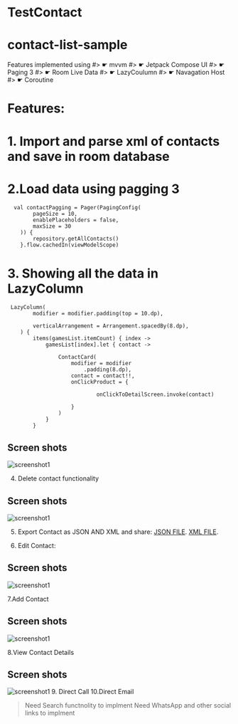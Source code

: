 # TestContact
# contact-list-sample
Features implemented using
#> ☛ mvvm 
#> ☛ Jetpack Compose UI 
#> ☛ Paging 3 
#> ☛ Room Live Data
#> ☛ LazyCoulumn
#> ☛ Navagation Host
#> ☛ Coroutine 
# Features: 
# 1. Import and parse xml of contacts and save in room database
# 2.Load data using pagging 3 

```
  val contactPagging = Pager(PagingConfig(
        pageSize = 10,
        enablePlaceholders = false,
        maxSize = 30
    )) {
        repository.getAllContacts()
    }.flow.cachedIn(viewModelScope)
```

# 3. Showing all the data in LazyColumn
```
 LazyColumn(
        modifier = modifier.padding(top = 10.dp),

        verticalArrangement = Arrangement.spacedBy(8.dp),
    ) {
        items(gamesList.itemCount) { index ->
            gamesList[index].let { contact ->
              
                ContactCard(
                    modifier = modifier
                        .padding(8.dp),
                    contact = contact!!,
                    onClickProduct = {

                            onClickToDetailScreen.invoke(contact)

                    }
                )
            }
        }
```
## Screen shots
![screenshot1](https://github.com/iukust3/TestContact/blob/master/main_image.png)

4. Delete contact functionality

## Screen shots
![screenshot1](https://github.com/iukust3/TestContact/blob/master/img_delete.png)

5. Export Contact as JSON AND XML and share:
  [JSON FILE](https://github.com/iukust3/TestContact/blob/master/Contacts.json).
  [XML FILE](https://github.com/iukust3/TestContact/blob/master/contats.xml). 

6. Edit Contact:

## Screen shots
![screenshot1](https://github.com/iukust3/TestContact/blob/master/img_edit.png)

7.Add Contact
## Screen shots
![screenshot1](https://github.com/iukust3/TestContact/blob/master/image_add_new.png)

8.View Contact Details

## Screen shots
![screenshot1](https://github.com/iukust3/TestContact/blob/master/img_details.png)
9. Direct Call
10.Direct Email

> Need Search functnolity to implment
> Need WhatsApp and other social links  to implment
